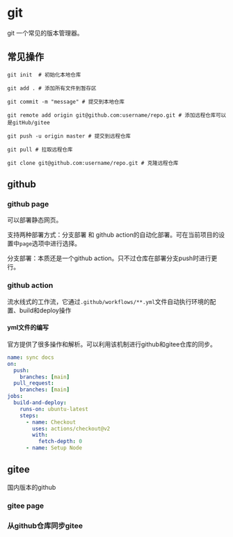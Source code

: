 # git

git 一个常见的版本管理器。

## 常见操作
```shell
git init  # 初始化本地仓库

git add . # 添加所有文件到暂存区

git commit -m "message" # 提交到本地仓库

git remote add origin git@github.com:username/repo.git # 添加远程仓库可以是gitHub/gitee

git push -u origin master # 提交到远程仓库

git pull # 拉取远程仓库

git clone git@github.com:username/repo.git # 克隆远程仓库
```
## github

### github page

可以部署静态网页。

支持两种部署方式：分支部署 和 github action的自动化部署。可在当前项目的设置中`page`选项中进行选择。

分支部署：本质还是一个github action。只不过仓库在部署分支push时进行更行。

### github action

流水线式的工作流，它通过`.github/workflows/**.yml`文件自动执行环境的配置、build和deploy操作

#### yml文件的编写

官方提供了很多操作和解析。可以利用该机制进行github和gitee仓库的同步。

```yml
name: sync docs
on:
  push:
    branches: [main]
  pull_request:
    branches: [main]
jobs:
  build-and-deploy:
    runs-on: ubuntu-latest
    steps:
      - name: Checkout
        uses: actions/checkout@v2
        with:
          fetch-depth: 0
      - name: Setup Node
```
## gitee

国内版本的github

### gitee page

### 从github仓库同步gitee



